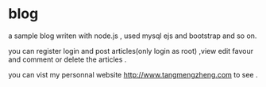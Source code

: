 # blog
  a sample blog writen with node.js , used mysql  ejs and bootstrap and so on.

  you can register  login  and post articles(only login as root) ,view  edit favour and  comment or delete the articles .
  
  you can vist my personnal website http://www.tangmengzheng.com to see .
